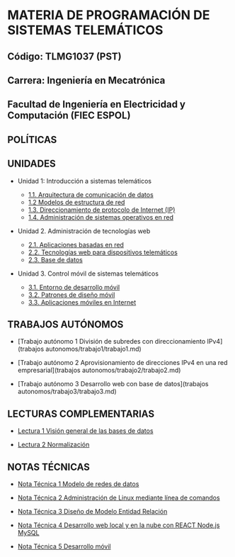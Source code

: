 # MATERIA DE PROGRAMACIÓN DE SISTEMAS TELEMÁTICOS

## Código: TLMG1037 (PST)
## Carrera: Ingeniería en Mecatrónica
## Facultad de Ingeniería en Electricidad y Computación (FIEC ESPOL)


## POLÍTICAS


## UNIDADES
* Unidad 1: Introducción a sistemas telemáticos
    * [1.1. Arquitectura de comunicación de datos](unidades/unidad1/unidad1_1.md)
    * [1.2 Modelos de estructura de red](unidades/unidad1/unidad1_2.md)
    * [1.3. Direccionamiento de protocolo de Internet (IP)](unidades/unidad1/unidad1_3.md)
    * [1.4. Administración de sistemas operativos en red](unidades/unidad1/unidad1_4.md)

* Unidad 2. Administración de tecnologías web
    * [2.1. Aplicaciones basadas en red](unidades/unidad2/unidad2_1.md)
    * [2.2. Tecnologías web para dispositivos telemáticos](unidades/unidad2/unidad2_2.md)
    * [2.3. Base de datos](unidades/unidad2/unidad2_3.md)

* Unidad 3. Control móvil de sistemas telemáticos
    * [3.1. Entorno de desarrollo móvil](unidades/unidad3/unidad3_1.md)
    * [3.2. Patrones de diseño móvil](unidades/unidad3/unidad3_2.md)
    * [3.3. Aplicaciones móviles en Internet](unidades/unidad3/unidad3_3.md)

## TRABAJOS AUTÓNOMOS
* [Trabajo autónomo 1 División de subredes con direccionamiento IPv4](trabajos autonomos/trabajo1/trabajo1.md)

* [Trabajo autónomo 2 Aprovisionamiento de direcciones IPv4 en una red empresarial](trabajos autonomos/trabajo2/trabajo2.md)

* [Trabajo autónomo 3 Desarrollo web con base de datos](trabajos autonomos/trabajo3/trabajo3.md)

## LECTURAS COMPLEMENTARIAS
* [Lectura 1 Visión general de las bases de datos](lecturas/PST%20Lectura%201%20Visión%20general%20de%20las%20bases%20de%20datos.pdf)

* [Lectura 2 Normalización](lecturas/PST%20Lectura%202%20Normalización.pdf)

## NOTAS TÉCNICAS
* [Nota Técnica 1 Modelo de redes de datos](notas/Nota%20Tecnica%201%20Modelo%20de%20redes%20de%20datos.pdf)

* [Nota Técnica 2 Administración de Linux mediante línea de comandos](notas/Nota%20Tecnica%202%20Administración%20de%20Linux%20mediante%20línea%20de%20comandos.pdf)

* [Nota Técnica 3 Diseño de Modelo Entidad Relación](notas/Nota%20Tecnica%203%20Diseño%20de%20Modelo%20Entidad%20Relación.pdf)

* [Nota Técnica 4 Desarrollo web local y en la nube con REACT Node.js MySQL](notas/Nota%20Tecnica%203%20Diseño%20de%20Modelo%20Entidad%20Relación.pdf)

* [Nota Técnica 5 Desarrollo móvil](notas/Nota%20Tecnica%205%20Desarrollo%20móvil.pdf)